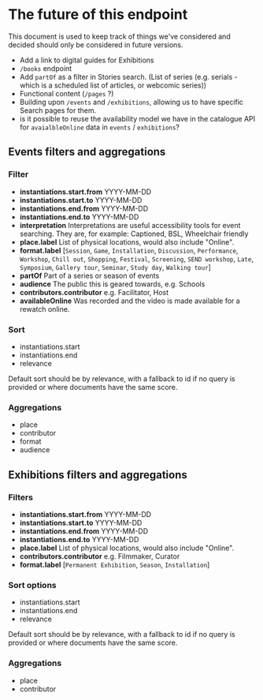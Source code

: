 # The future of this endpoint

This document is used to keep track of things we've considered and decided should only be considered in future versions.

- Add a link to digital guides for Exhibitions
- `/books` endpoint
- Add `partOf` as a filter in Stories search. (List of series (e.g. serials - which is a scheduled list of articles, or webcomic series))
- Functional content (`/pages` ?)
- Building upon `/events` and `/exhibitions`, allowing us to have specific Search pages for them.
- is it possible to reuse the availability model we have in the catalogue API for `avaialbleOnline` data in `events` / `exhibitions`?

## Events filters and aggregations

### Filter

- **instantiations.start.from**
  YYYY-MM-DD
- **instantiations.start.to**
  YYYY-MM-DD
- **instantiations.end.from**
  YYYY-MM-DD
- **instantiations.end.to**
  YYYY-MM-DD
- **interpretation**
  Interpretations are useful accessibility tools for event searching. They are, for example: Captioned, BSL, Wheelchair friendly
- **place.label**
  List of physical locations, would also include "Online".
- **format.label**
  [`Session`, `Game`, `Installation`, `Discussion`, `Performance`, `Workshop`, `Chill out`, `Shopping`, `Festival`, `Screening`, `SEND workshop`, `Late`, `Symposium`, `Gallery tour`, `Seminar`, `Study day`, `Walking tour`]
- **partOf**
  Part of a series or season of events
- **audience**
  The public this is geared towards, e.g. Schools
- **contributors.contributor**
  e.g. Facilitator, Host
- **availableOnline**
  Was recorded and the video is made available for a rewatch online.

### Sort

- instantiations.start
- instantiations.end
- relevance

Default sort should be by relevance, with a fallback to id if no query is provided or where documents have the same score.

### Aggregations

- place
- contributor
- format
- audience

## Exhibitions filters and aggregations

### Filters

- **instantiations.start.from**
  YYYY-MM-DD
- **instantiations.start.to**
  YYYY-MM-DD
- **instantiations.end.from**
  YYYY-MM-DD
- **instantiations.end.to**
  YYYY-MM-DD
- **place.label**
  List of physical locations, would also include "Online".
- **contributors.contributor**
  e.g. Filmmaker, Curator
- **format.label**
  [`Permanent Exhibition`, `Season`, `Installation`]

### Sort options

- instantiations.start
- instantiations.end
- relevance

Default sort should be by relevance, with a fallback to id if no query is provided or where documents have the same score.

### Aggregations

- place
- contributor

